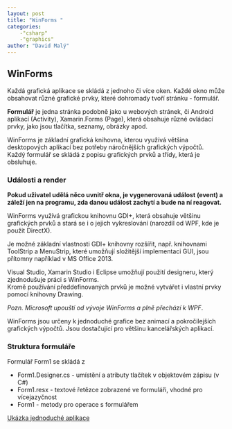 ```yaml
---
layout: post
title: "WinForms "
categories:
    -"csharp"
    -"graphics"
author: "David Malý"
--- 
```



## WinForms



Každá grafická aplikace se skládá z jednoho či více oken. Každé okno může obsahovat různé grafické prvky, které dohromady tvoří stránku - formulář.



**Formulář** je jedna stránka podobně jako u webových stránek, či Android aplikací (Activity), Xamarin.Forms (Page), která obsahuje různé ovládací prvky, jako jsou tlačítka, seznamy, obrázky apod.



WinForms je základní grafická knihovna, kterou využívá většina desktopových aplikací bez potřeby náročnějších grafických výpočtů.
<br>Každý formulář se skládá z popisu grafických prvků a třídy, která je obsluhuje.


### Události a render


**Pokud uživatel udělá něco uvnitř okna, je vygenerovaná událost (event) a záleží jen na programu, zda danou událost zachytí a bude na ní reagovat.**



WinForms využívá grafickou knihovnu GDI+, která obsahuje většinu grafických prvků a stará se i o jejich vykreslování (narozdíl od WPF, kde je použit DirectX).



Je možné základní vlastnosti GDI+ knihovny rozšířit, např. knihovnami ToolStrip a MenuStrip, které umožňují složitější implementaci GUI, jsou přítomny například v MS Office 2013.



Visual Studio, Xamarin Studio i Eclipse umožňují použití designeru, který zjednodušuje práci s WinForms.
<br>Kromě používání předdefinovaných prvků je možné vytvářet i vlastní prvky pomocí knihovny Drawing.



*Pozn. Microsoft upouští od vývoje WinForms a plně přechází k WPF*.



WinForms jsou určeny k jednoduché grafice bez animací a pokročilejších grafických výpočtů. Jsou dostačující pro většinu kancelářských aplikací.


### Struktura formuláře


Formulář Form1 se skládá z


- Form1.Designer.cs - umístění a atributy tlačítek v objektovém zápisu (v C#)
- Form1.resx - textové řetězce zobrazené ve formuláři, vhodné pro vícejazyčnost
- Form1 - metody pro operace s formulářem

[Ukázka jednoduché aplikace](attachment/WinForm.zip)
